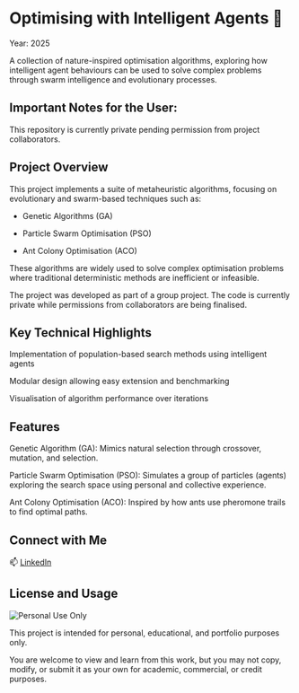 # Optimising with Intelligent Agents 🤖
Year: 2025

A collection of nature-inspired optimisation algorithms, exploring how intelligent agent behaviours can be used to solve complex problems through swarm intelligence and evolutionary processes.

## Important Notes for the User:
This repository is currently private pending permission from project collaborators.

## Project Overview
This project implements a suite of metaheuristic algorithms, focusing on evolutionary and swarm-based techniques such as:

- Genetic Algorithms (GA)

- Particle Swarm Optimisation (PSO)

- Ant Colony Optimisation (ACO)

These algorithms are widely used to solve complex optimisation problems where traditional deterministic methods are inefficient or infeasible.

The project was developed as part of a group project. The code is currently private while permissions from collaborators are being finalised.

## Key Technical Highlights
Implementation of population-based search methods using intelligent agents

Modular design allowing easy extension and benchmarking

Visualisation of algorithm performance over iterations

## Features
Genetic Algorithm (GA): Mimics natural selection through crossover, mutation, and selection.

Particle Swarm Optimisation (PSO): Simulates a group of particles (agents) exploring the search space using personal and collective experience.

Ant Colony Optimisation (ACO): Inspired by how ants use pheromone trails to find optimal paths.





## Connect with Me

📫 [LinkedIn](https://www.linkedin.com/in/safflatters/)

## License and Usage

![Personal Use Only](https://img.shields.io/badge/Personal%20Use-Only-blueviolet?style=for-the-badge)

  

This project is intended for personal, educational, and portfolio purposes only.

You are welcome to view and learn from this work, but you may not copy, modify, or submit it as your own for academic, commercial, or credit purposes.
